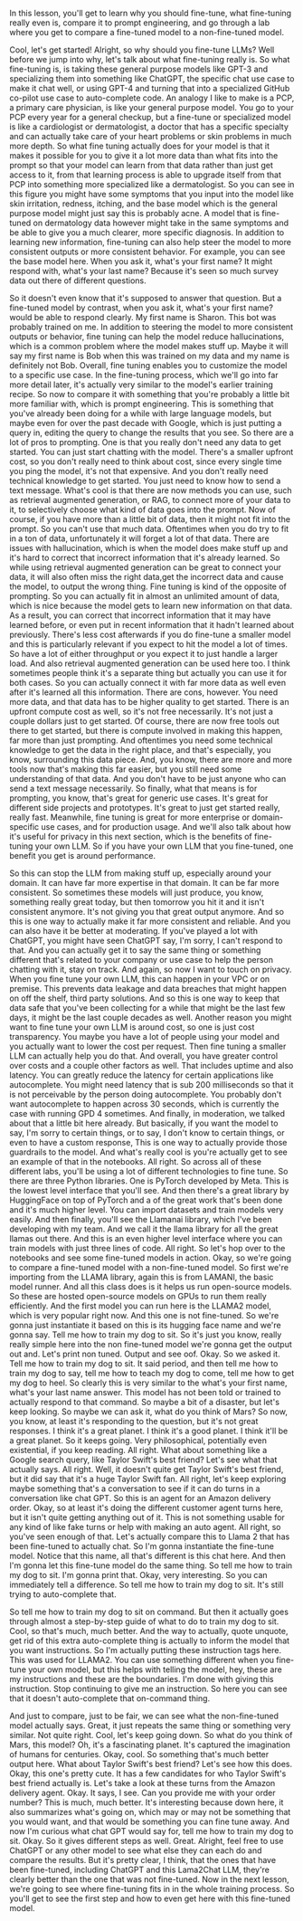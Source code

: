 In this lesson, you'll get to learn why you should fine-tune, what 
fine-tuning really even is, compare it to 
prompt engineering, and go through a lab where you get to 
compare a fine-tuned model to a non-fine-tuned model. 
 
Cool, let's get started! 
Alright, so why should you fine-tune LLMs? 
Well before we jump into why, let's talk about what fine-tuning really 
is. 
So what fine-tuning is, is taking these general purpose 
models like GPT-3 and specializing them into something 
like ChatGPT, 
the specific chat use case to make it chat well, or using GPT-4 
and turning that into a specialized GitHub co-pilot use 
case to auto-complete code. 
An analogy I like to make is a PCP, a primary care physician, 
is like your general purpose model. 
You go to your PCP every year for a general checkup, 
but a fine-tune or specialized model is like a cardiologist or dermatologist, 
a doctor that has a specific specialty and can actually 
take care of your heart problems or skin problems in much more 
depth. 
So what fine tuning actually does for your 
model is that it makes it possible for 
you to give it a lot more data than what fits into 
the prompt so that your model can learn 
from that data rather than just get access to it, 
from that learning process is able to upgrade itself from that PCP 
into something more specialized like a dermatologist. 
So you can see in this figure you might have some symptoms 
that you input into the model like skin irritation, 
redness, itching, and the base model 
which is the general purpose model might just 
say this is probably acne. 
A model that is fine-tuned on dermatology data however 
might take in the same symptoms and be 
able to give you a much clearer, more specific diagnosis. 
In addition to learning new information, fine-tuning can also help 
steer the model to more consistent outputs or more 
consistent behavior. 
For example, you can see the base model here. 
When you ask it, what's your first name? 
It might respond with, what's your last name? 
Because it's seen so much survey data out there of different questions. 
 
So it doesn't even know that it's supposed to answer that question. 
But a fine-tuned model by contrast, when you ask it, what's your 
first name? 
would be able to respond clearly. 
My first name is Sharon. 
This bot was probably trained on me. 
In addition to steering the model to more 
consistent outputs or behavior, fine tuning can help 
the model reduce hallucinations, which is a common problem 
where the model makes stuff up. 
Maybe it will say my first name is Bob when this was 
trained on my data and my name is definitely not Bob. 
Overall, fine tuning enables you to customize the model 
to a specific use case. 
In the fine-tuning process, which we'll go 
into far more detail later, it's actually very 
similar to the model's earlier training recipe. 
So now to compare it with something that you're 
probably a little bit more familiar with, which 
is prompt engineering. 
This is something that you've already been doing for a while 
with large language models, but maybe even for over the 
past decade with Google, which is just putting a query in, editing 
the query to change the results that you see. 
So there are a lot of pros to prompting. 
One is that you really don't need any data to get started. 
You can just start chatting with the model. 
There's a smaller upfront cost, so you don't really 
need to think about cost, since every single time you ping 
the model, it's not that expensive. 
And you don't really need technical knowledge to get started. 
You just need to know how to send a text message. 
What's cool is that there are now methods you can use, such 
as retrieval augmented generation, or RAG, to 
connect more of your data to it, to selectively choose what kind of data 
goes into the prompt. 
Now of course, if you have more than a little bit of data, 
then it might not fit into the prompt. 
So you can't use that much data. 
Oftentimes when you do try to fit in a ton of data, 
unfortunately it will forget a lot of that data. 
There are issues with hallucination, which is when the model 
does make stuff up and it's hard to correct that 
incorrect information that it's already learned. So while using retrieval augmented 
generation can be great to connect your data, it will 
also often miss the right data,get the incorrect data and cause the 
model, to output the wrong thing. 
Fine tuning is kind of the opposite of prompting. 
So you can actually fit in almost an 
unlimited amount of data, which is nice because 
the model gets to learn new information on that data. 
As a result, you can correct that incorrect information that it 
may have learned before, or even put in 
recent information that it hadn't learned about previously. 
There's less cost afterwards if you do fine-tune a 
smaller model and this is particularly relevant if 
you expect to hit the model a lot of times. So have 
a lot of either throughput or you expect 
it to just handle a larger load. 
And also retrieval augmented generation can 
be used here too. I think sometimes people think it's 
a separate thing but actually you can use 
it for both cases. 
So you can actually connect it with far more data 
as well even after it's learned all this information. 
There are cons, however. 
You need more data, and that data has to 
be higher quality to get started. 
There is an upfront compute cost as well, so it's 
not free necessarily. 
It's not just a couple dollars just to get started. 
Of course, there are now free tools out there to get started, 
but there is compute involved in making this happen, 
far more than just prompting. 
And oftentimes you need some technical 
knowledge to get the data in the right place, and that's 
especially, you know, surrounding this data piece. 
And, you know, there are more and more tools now that's 
making this far easier, but you still need some 
understanding of that data. 
And you don't have to be just anyone who can send 
a text message necessarily. 
So finally, what that means is for prompting, 
you know, that's great for generic use cases. 
It's great for different side projects and prototypes. 
It's great to just get started really, really 
fast. 
Meanwhile, fine tuning is great for more enterprise or domain-specific 
use cases, and for production usage. 
And we'll also talk about how it's useful for privacy in this 
next section, which is the benefits of fine-tuning your own 
LLM. So if you have your own LLM that 
you fine-tuned, one benefit you get is around performance. 
 
So this can stop the LLM from making stuff up, 
especially around your domain. 
It can have far more expertise in that domain. 
It can be far more consistent. 
So sometimes these models will just produce, you know, 
something really great today, but then tomorrow you hit it and it 
isn't consistent anymore. 
It's not giving you that great output anymore. 
And so this is one way to actually make it 
far more consistent and reliable. 
And you can also have it be better at moderating. If you've 
played a lot with ChatGPT, you might have seen ChatGPT say, I'm sorry, 
I can't respond to that. 
And you can actually get it to say the same 
thing or something different that's related to your company or 
use case to help the person chatting with it, stay 
on track. 
And again, so now I want to touch on privacy. 
When you fine tune your own LLM, this can happen in your VPC or on 
premise. 
This prevents data leakage and data breaches that 
might happen on off the shelf, third party solutions. 
And so this is one way to keep that data safe that you've 
been collecting for a while that might be the last few days, 
it might be the last couple decades as well. 
Another reason you might want to fine tune your own LLM is 
around cost, so one is just cost transparency. 
You maybe you have a lot of people using your model and 
you actually want to lower the cost per request. 
Then fine tuning a smaller LLM can actually 
help you do that. 
And overall, you have greater control 
over costs and a couple other factors as well. 
That includes uptime and also latency. 
You can greatly reduce the latency for certain applications 
like autocomplete. 
You might need latency that is sub 200 
milliseconds so that it is not perceivable by 
the person doing autocomplete. 
You probably don't want autocomplete to happen 
across 30 seconds, which is currently the case with 
running GPD 4 sometimes. 
And finally, in moderation, we talked about that 
a little bit here already. 
But basically, if you want the model to say, I'm 
sorry to certain things, or to say, I don't know 
to certain things, or even to have a custom response, This is 
one way to actually provide those guardrails to 
the model. 
And what's really cool is you're actually get to see an example of 
that in the notebooks. 
All right. 
So across all of these different labs, you'll be using a lot of 
different technologies to fine tune. 
So there are three Python libraries. 
One is PyTorch developed by Meta. 
This is the lowest level interface that you'll see. 
And then there's a great library by HuggingFace on top of PyTorch and 
a of the great work that's been done and it's much higher 
level. 
You can import datasets and train models very easily. 
And then finally, you'll see the Llamanai library, which 
I've been developing with my team. 
And we call it the llama library for 
all the great llamas out there. 
And this is an even higher level interface 
where you can train models with just three 
lines of code. 
All right. 
So let's hop over to the notebooks and see some fine-tuned models 
in action. 
Okay, so we're going to compare a fine-tuned model 
with a non-fine-tuned model. 
So first we're importing from the LLAMA library, again 
this is from LAMANI, the basic model runner. 
And all this class does is it helps us run open-source 
models. 
So these are hosted open-source models on GPUs to 
run them really efficiently. 
And the first model you can run here is the LLAMA2 model, 
which is very popular right now. 
And this one is not fine-tuned. 
So we're gonna just instantiate it based on this is its hugging 
face name and we're gonna say. 
Tell me how to train my dog to sit. 
So it's just you know, really really simple here into 
the non fine-tuned model we're gonna get the output out and. Let's print non 
tuned. 
Output and see oof. 
Okay. 
So we asked it. 
Tell me how to train my dog to sit. 
It said period, and then tell me how to train my dog to say, 
tell me how to teach my dog to come, tell me how to get my dog to heel. 
So clearly this is very similar to the what's 
your first name, what's your last name answer. 
This model has not been told or trained 
to actually respond to that command. 
So maybe a bit of a disaster, but let's keep looking. 
So maybe we can ask it, what do you think of Mars? 
So now, you know, at least it's responding to the question, but 
it's not great responses. 
I think it's a great planet. 
I think it's a good planet. 
I think it'll be a great planet. 
So it keeps going. 
Very philosophical, potentially even existential, 
if you keep reading. 
All right. 
What about something like a Google search query, 
like Taylor Swift's best friend? 
Let's see what that actually says. 
All right. 
Well, it doesn't quite get Taylor Swift's best 
friend, but it did say that it's a huge 
Taylor Swift fan. 
All right, let's keep exploring maybe something that's a 
conversation to see if it can do turns in a 
conversation like chat GPT. 
So this is an agent for an Amazon delivery order. 
Okay, so at least it's doing the different customer 
agent turns here, but it isn't quite 
getting anything out of it. This is not something usable for 
any kind of like fake turns or help 
with making an auto agent. 
All right, so you've seen enough of that. 
Let's actually compare this to Llama 2 that has been fine-tuned to 
actually chat. 
So I'm gonna instantiate the fine-tune model. 
Notice that this name, all that's different is this chat here. 
And then I'm gonna let this fine-tune model do the same thing. 
So tell me how to train my dog to sit. 
I'm gonna print that. 
Okay, very interesting. 
So you can immediately tell a difference. 
So tell me how to train my dog to sit. It's still trying to auto-complete that. 
 
So tell me how to train my dog to sit on command. 
But then it actually goes through almost a step-by-step guide 
of what to do to train my dog to sit. 
Cool, so that's much, much better. 
And the way to actually, quote unquote, 
get rid of this extra auto-complete thing is actually to 
inform the model that you want instructions. 
So I'm actually putting these instruction tags here. 
This was used for LLAMA2. 
You can use something different when you fine-tune 
your own model, but this helps with telling the model, hey, 
these are my instructions and these are the boundaries. 
I'm done with giving this instruction. 
Stop continuing to give me an instruction. 
So here you can see that it doesn't auto-complete that on-command thing. 
 
And just to compare, just to be fair, 
we can see what the non-fine-tuned model actually says. 
Great, it just repeats the same thing or something very similar. 
Not quite right. 
Cool, let's keep going down. So what do you think of Mars, this 
model? 
Oh, it's a fascinating planet. 
It's captured the imagination of humans for centuries. 
Okay, cool. 
So something that's much better output here. 
What about Taylor Swift's best friend? 
Let's see how this does. 
Okay, this one's pretty cute. 
It has a few candidates for who Taylor Swift's 
best friend actually is. 
Let's take a look at these turns from the Amazon delivery agent. 
Okay. 
It says, I see. Can you provide me with your order number? 
This is much, much better. 
It's interesting because down here, it also summarizes what's going on, 
which may or may not be something that you would want, 
and that would be something you can fine tune away. 
And now I'm curious what chat GPT would say for, tell 
me how to train my dog to sit. 
Okay. 
So it gives different steps as well. 
Great. 
Alright, feel free to use ChatGPT or any other 
model to see what else they can each 
do and compare the results. But it's pretty clear, I think, that 
the ones that have been fine-tuned, including ChatGPT and this Lama2Chat 
LLM, they're clearly better than the one that was 
not fine-tuned. 
Now in the next lesson, we're going to see where fine-tuning fits 
in in the whole training process. 
So you'll get to see the first step and how to even 
get here with this fine-tuned model.
